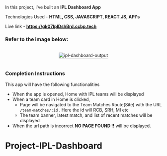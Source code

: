 In this project, i've built an **IPL Dashboard App** 

Technologies Used -  **HTML, CSS, JAVASCRIPT, REACT.JS, API's**

Live link - **https://gk07IplDshBrd.ccbp.tech**

### Refer to the image below:

<br/>
<div style="text-align: center;">
    <img src="https://assets.ccbp.in/frontend/content/react-js/ipl-dashboard-output-v2.gif" alt="ipl-dashboard-output" style="max-width:70%;box-shadow:0 2.8px 2.2px rgba(0, 0, 0, 0.12)">
</div>
<br/>

### Completion Instructions

This app will have the following functionalities

- When the app is opened, Home with IPL teams will be displayed
- When a team card in Home is clicked,
  - Page will be navigated to the Team Matches Route(Site) with the URL `/team-matches/:id` . Here the id will RCB, SRH, MI etc
  - The team banner, latest match, and list of recent matches will be displayed
- When the url path is incorrect **NO PAGE FOUND !!** will be displayed.

</details>


# Project-IPL-Dashboard
